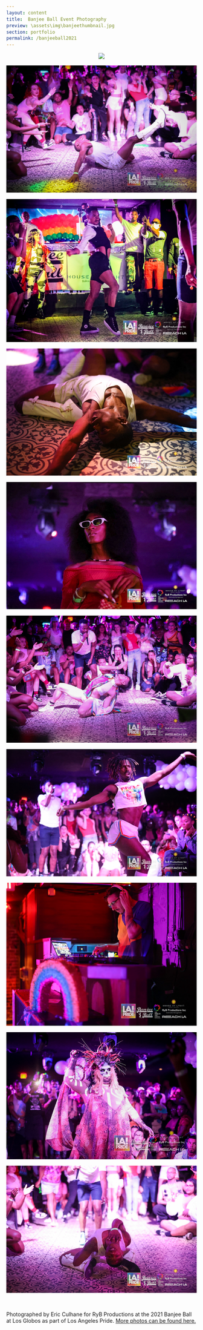 ```yaml
---
layout: content
title:  Banjee Ball Event Photography
preview: \assets\img\banjeethumbnail.jpg
section: portfolio
permalink: /banjeeball2021
---
```


<!--<p align="center"><img src="\assets\img\CyberGallery1.jpg" alt="Gallery Exhibition"></p> -->
<p align="center"><img src="\assets\img\CyberGallery1.jpg"></p>
<p align="center"><img src="\assets\img\BanjeeBall\banjee0.jpg"></p>
<p align="center"><img src="\assets\img\BanjeeBall\banjee1.jpg"></p>
<p align="center"><img src="\assets\img\BanjeeBall\banjee2.jpg"></p>
<p align="center"><img src="\assets\img\BanjeeBall\banjee3.jpg"></p>
<p align="center"><img src="\assets\img\BanjeeBall\banjee3a.jpg"></p>
<p align="center"><img src="\assets\img\BanjeeBall\banjee4.jpg"></p>
<p align="center"><img src="\assets\img\BanjeeBall\banjee5.jpg"></p>
<p align="center"><img src="\assets\img\BanjeeBall\banjee6.jpg"></p>
<p align="center"><img src="\assets\img\BanjeeBall\banjee7.jpg"></p>

<br>

Photographed by Eric Culhane for RyB Productions at the 2021 Banjee Ball at Los Globos as part of Los Angeles Pride. <a href="https://adobe.ly/2VfKqa1">More photos can be found here.</a>
